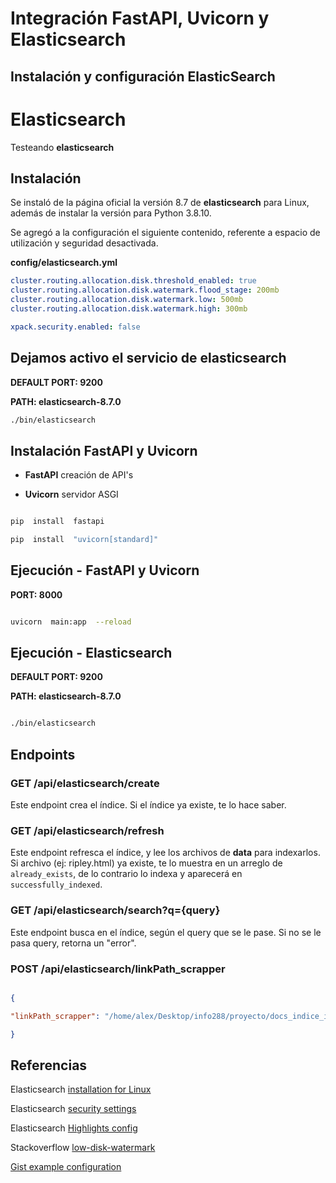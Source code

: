 
# Integración FastAPI, Uvicorn y Elasticsearch
## Instalación y configuración ElasticSearch

# Elasticsearch

Testeando **elasticsearch**

## Instalación

Se instaló de la página oficial la versión 8.7 de **elasticsearch** para Linux, además de instalar la versión para Python 3.8.10.

Se agregó a la configuración el siguiente contenido, referente a espacio de utilización y seguridad desactivada.

**config/elasticsearch.yml**

```yml
cluster.routing.allocation.disk.threshold_enabled: true
cluster.routing.allocation.disk.watermark.flood_stage: 200mb
cluster.routing.allocation.disk.watermark.low: 500mb
cluster.routing.allocation.disk.watermark.high: 300mb

xpack.security.enabled: false
```

## Dejamos activo el servicio de elasticsearch

**DEFAULT PORT: 9200**

**PATH: elasticsearch-8.7.0**

```bash
./bin/elasticsearch
```


## Instalación FastAPI y Uvicorn

  

-  **FastAPI** creación de API's

-  **Uvicorn** servidor ASGI

  

```bash

pip  install  fastapi

pip  install  "uvicorn[standard]"

```

  

## Ejecución - FastAPI y Uvicorn

  

**PORT: 8000**

  

```bash

uvicorn  main:app  --reload

```

  

## Ejecución - Elasticsearch

  

**DEFAULT PORT: 9200**

  

**PATH: elasticsearch-8.7.0**

  

```bash

./bin/elasticsearch

```

  

## Endpoints

  

### GET /api/elasticsearch/create

  

Este endpoint crea el índice. Si el índice ya existe, te lo hace saber.

  

### GET /api/elasticsearch/refresh

  

Este endpoint refresca el índice, y lee los archivos de **data** para indexarlos. Si archivo (ej: ripley.html) ya existe, te lo muestra en un arreglo de `already_exists`, de lo contrario lo indexa y aparecerá en `successfully_indexed`.

  

### GET /api/elasticsearch/search?q={query}

  

Este endpoint busca en el índice, según el query que se le pase. Si no se le pasa query, retorna un "error".

  

### POST /api/elasticsearch/linkPath_scrapper

  

```json

{

"linkPath_scrapper": "/home/alex/Desktop/info288/proyecto/docs_indice_invertido/scraping/esclavo0/data/www.pcfactory.cl_85.txt"

}

```



## Referencias




Elasticsearch [installation for Linux](https://www.elastic.co/guide/en/elasticsearch/reference/current/targz.html)

Elasticsearch [security settings](https://www.elastic.co/guide/en/elasticsearch/reference/current/security-settings.html)

Elasticsearch [Highlights config](https://www.elastic.co/guide/en/elasticsearch/reference/current/highlighting.html)

Stackoverflow [low-disk-watermark](https://stackoverflow.com/questions/33369955/low-disk-watermark-exceeded-on)

[Gist example configuration](https://gist.github.com/zsprackett/8546403)
